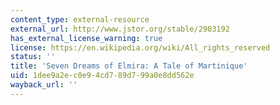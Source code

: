 ```yaml
---
content_type: external-resource
external_url: http://www.jstor.org/stable/2903192
has_external_license_warning: true
license: https://en.wikipedia.org/wiki/All_rights_reserved
status: ''
title: 'Seven Dreams of Elmira: A Tale of Martinique'
uid: 1dee9a2e-c0e9-4cd7-89d7-99a0e8dd562e
wayback_url: ''
---
```


